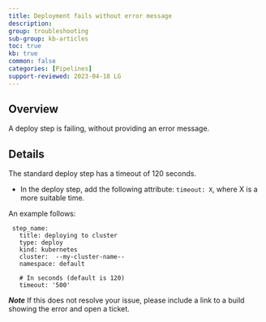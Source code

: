 ```yaml
---
title: Deployment fails without error message
description: 
group: troubleshooting
sub-group: kb-articles
toc: true
kb: true
common: false
categories: [Pipelines]
support-reviewed: 2023-04-18 LG
---
```



## Overview

A deploy step is failing, without providing an error message.

## Details

The standard deploy step has a timeout of 120 seconds.

  * In the deploy step, add the following attribute: `timeout: X`, where X is a more suitable time.

An example follows:

    
    
     step_name:
       title: deploying to cluster
       type: deploy
       kind: kubernetes 
       cluster:  --my-cluster-name--
       namespace: default
    
       # In seconds (default is 120)
       timeout: '500'
    

**_Note_** If this does not resolve your issue, please include a link to a
build showing the error and open a ticket.

